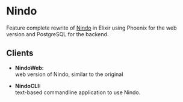 # Nindo

Feature complete rewrite of [Nindo](https://github.com/RobinBoers/Nindo) in Elixir using Phoenix for the web version and PostgreSQL for the backend.

## Clients

- **NindoWeb:**  
web version of Nindo, similar to the original

- **NindoCLI:**  
text-based commandline application to use Nindo.
